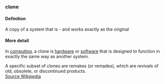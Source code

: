 ### clone

<h4>Definition</h4><p>A copy of a system that is - and works exactly as the original</p><h4>More detail</h4><p>In <a href="https://en.wikipedia.org/wiki/Computing">computing</a>, a clone is <a href="https://en.wikipedia.org/wiki/Computer_hardware">hardware</a> or <a href="https://en.wikipedia.org/wiki/Software">software</a> that is designed to function in exactly the same way as another system.</p><p>A specific subset of clones are remakes (or remades), which are revivals of old, obsolete, or discontinued products.<br><a href="https://en.wikipedia.org/wiki/Clone_(computing)">Source Wikipedia</a></p>